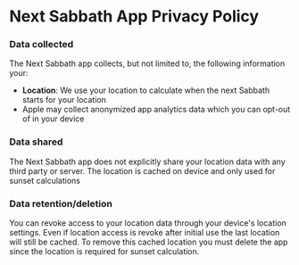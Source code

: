 # Next Sabbath App Privacy Policy

### Data collected
The Next Sabbath app collects, but not limited to, the following information your:
 - **Location**: We use your location to calculate when the next Sabbath starts for your location
 - Apple may collect anonymized app analytics data which you can opt-out of in your device
 
### Data shared
The Next Sabbath app does not explicitly share your location data with any third party or server. The location is cached on device and only used for sunset calculations
 
### Data retention/deletion
You can revoke access to your location data through your device's location settings. Even if location access is revoke after initial use the last location will still be cached. To remove this cached location you must delete the app since the location is required for sunset calculation.
